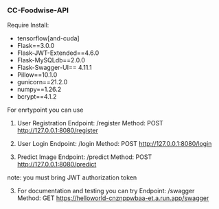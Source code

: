 ### CC-Foodwise-API

Require Install:


- tensorflow[and-cuda]
- Flask==3.0.0
- Flask-JWT-Extended==4.6.0
- Flask-MySQLdb==2.0.0
- Flask-Swagger-UI== 4.11.1
- Pillow==10.1.0
- gunicorn==21.2.0
- numpy==1.26.2
- bcrypt==4.1.2

For enrtypoint you can use 
1. User Registration
Endpoint: /register
Method: POST
http://127.0.0.1:8080/register

2. User Login
Endpoint: /login
Method: POST
http://127.0.0.1:8080/login

3. Predict Image
Endpoint: /predict
Method: POST
http://127.0.0.1:8080/predict

note: you must bring JWT authorization token


3. For documentation and testing you can try
Endpoint: /swagger
Method: GET
https://helloworld-cnznppwbaa-et.a.run.app/swagger


